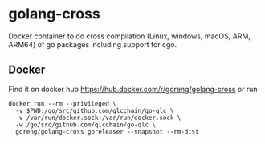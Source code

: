 # golang-cross

Docker container to do cross compilation (Linux, windows, macOS, ARM, ARM64) of go packages including support for cgo. 

## Docker

Find it on docker hub https://hub.docker.com/r/goreng/golang-cross or run 

```
docker run --rm --privileged \
  -v $PWD:/go/src/github.com/qlcchain/go-qlc \
  -v /var/run/docker.sock:/var/run/docker.sock \
  -w /go/src/github.com/qlcchain/go-qlc \
  goreng/golang-cross goreleaser --snapshot --rm-dist
```
